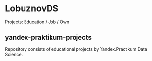 # LobuznovDS
 Projects: Education / Job / Own

## yandex-praktikum-projects
Repository consists of educational projects by Yandex.Practikum Data Science.
